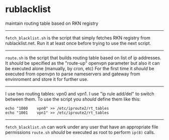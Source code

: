 rublacklist
======

maintain routing table based on RKN registry
* * *
`fetch_blacklist.sh` is the script that simply fetches RKN registry from rublacklist.net. Run it at least once before trying to use the next script.
* * *
`route.sh` is the script that builds routing table based on list of ip addresses. It *should* be specified as the "route-up" openvpn parameter but also it can be executed alone (manually, by cron, etc) For the first time it *should* be executed from openvpn to parse nameservers and gateway from envinroment and store it for further use.
* * *
I use two routing tables: vpn0 and vpn1. I use "ip rule add/del" to switch between them. To use the script you *should* define them like this:

    echo "1000    vpn0" >> /etc/iproute2/rt_tables
    echo "1001    vpn1" >> /etc/iproute2/rt_tables

* * *
`fetch_blacklist.sh` can work under any user that have an appropriate file permissions `route.sh` *should* be executed as root to perform `ip(8)` calls.
